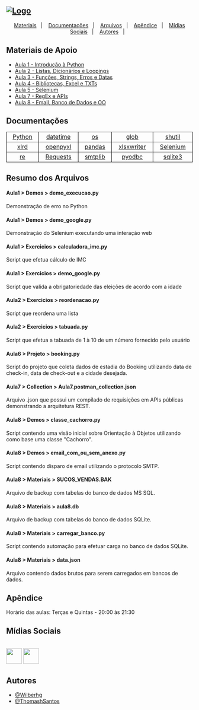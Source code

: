 ## [![Logo](https://i.imgur.com/E3mftQr.png)](https://www.python.org/)

<p align="center">
  <a href="#materiais-de-apoio">Materiais</a>&nbsp;&nbsp;&nbsp;|&nbsp;&nbsp;&nbsp;
  <a href="#documentações">Documentações</a>&nbsp;&nbsp;&nbsp;|&nbsp;&nbsp;&nbsp;
  <a href="#resumo-dos-arquivos">Arquivos</a>&nbsp;&nbsp;&nbsp;|&nbsp;&nbsp;&nbsp;
  <a href="#apêndice">Apêndice</a>&nbsp;&nbsp;&nbsp;|&nbsp;&nbsp;&nbsp;
  <a href="#mídias-sociais">Mídias Sociais</a>&nbsp;&nbsp;&nbsp;|&nbsp;&nbsp;&nbsp;
  <a href="#autores">Autores</a>&nbsp;&nbsp;&nbsp;|&nbsp;&nbsp;&nbsp;
</p>

## Materiais de Apoio

 - [Aula 1 - Introdução à Python](https://bit.ly/3mpKQ8J)
 - [Aula 2 - Listas, Dicionários e Loopings](https://bit.ly/2Zvfy7w)
 - [Aula 3 - Funções, Strings, Erros e Datas](https://bit.ly/2ZvfLrk)
 - [Aula 4 - Bibliotecas, Excel e TXTs](https://bit.ly/3CpRn8N)
 - [Aula 5 - Selenium](https://bit.ly/3BNTz8Z)
 - [Aula 7 - RegEx e APIs](https://bit.ly/3HsBZM2)
 - [Aula 8 - Email, Banco de Dados e OO](https://bit.ly/3CsyuBj)

## Documentações

<table style="border:1px solid black;width:100%;display:table">
    <tr>
        <td style="text-align:center;border:1px solid black"><a href="https://docs.python.org/pt-br/3/" target="_blank">Python</a></td>
        <td style="text-align:center;border:1px solid black"><a href="https://docs.python.org/3/library/datetime.html" target="_blank">datetime</a></td>
        <td style="text-align:center;border:1px solid black"><a href="https://docs.python.org/pt-br/3/library/os.html" target="_blank">os</a></td>
        <td style="text-align:center;border:1px solid black"><a href="https://docs.python.org/pt-br/3/library/glob.html" target="_blank">glob</a></td>
        <td style="text-align:center;border:1px solid black"><a href="https://docs.python.org/pt-br/3/library/shutil.html" target="_blank">shutil</a></td>
    </tr>
    <tr>
        <td style="text-align:center;border:1px solid black"><a href="https://xlrd.readthedocs.io/en/latest/" target="_blank">xlrd</a></td>
        <td style="text-align:center;border:1px solid black"><a href="https://openpyxl.readthedocs.io/en/stable/" target="_blank">openpyxl</a></td>
        <td style="text-align:center;border:1px solid black"><a href="https://pandas.pydata.org/docs/" target="_blank">pandas</a></td>
        <td style="text-align:center;border:1px solid black"><a href="https://xlsxwriter.readthedocs.io/" target="_blank">xlsxwriter</a></td>
        <td style="text-align:center;border:1px solid black"><a href="https://selenium-python.readthedocs.io/" target="_blank">Selenium</a></td>
    </tr>
    <tr>
        <td style="text-align:center;border:1px solid black"><a href="https://docs.python.org/pt-br/3/library/re.html" target="_blank">re</a></td>
        <td style="text-align:center;border:1px solid black"><a href="https://docs.python-requests.org/en/latest/" target="_blank">Requests</a></td>
        <td style="text-align:center;border:1px solid black"><a href="https://docs.python.org/pt-br/3/library/smtplib.html" target="_blank">smtplib</a></td>
        <td style="text-align:center;border:1px solid black"><a href="https://github.com/mkleehammer/pyodbc/wiki" target="_blank">pyodbc</a></td>
        <td style="text-align:center;border:1px solid black"><a href="https://docs.python.org/3/library/sqlite3.html" target="_blank">sqlite3</a></td>
    </tr>
</table>

## Resumo dos Arquivos

#### Aula1 > Demos > demo_execucao.py

Demonstração de erro no Python

#### Aula1 > Demos > demo_google.py

Demonstração do Selenium executando uma interação web

#### Aula1 > Exercicios > calculadora_imc.py

Script que efetua cálculo de IMC

#### Aula1 > Exercicios > demo_google.py

Script que valida a obrigatoriedade das eleições de acordo com a idade

#### Aula2 > Exercicios > reordenacao.py

Script que reordena uma lista

#### Aula2 > Exercicios > tabuada.py

Script que efetua a tabuada de 1 à 10 de um número fornecido pelo usuário

#### Aula6 > Projeto > booking.py

Script do projeto que coleta dados de estadia do Booking utilizando data de check-in, data de check-out e a cidade desejada.

#### Aula7 > Collection > Aula7.postman_collection.json

Arquivo .json que possui um compilado de requisições em APIs públicas demonstrando a arquitetura REST.

#### Aula8 > Demos > classe_cachorro.py

Script contendo uma visão inicial sobre Orientação à Objetos utilizando como base uma classe "Cachorro".

#### Aula8 > Demos > email_com_ou_sem_anexo.py

Script contendo disparo de email utilizando o protocolo SMTP.

#### Aula8 > Materiais > SUCOS_VENDAS.BAK

Arquivo de backup com tabelas do banco de dados MS SQL.

#### Aula8 > Materiais > aula8.db

Arquivo de backup com tabelas do banco de dados SQLite.

#### Aula8 > Materiais > carregar_banco.py

Script contendo automação para efetuar carga no banco de dados SQLite.

#### Aula8 > Materiais > data.json

Arquivo contendo dados brutos para serem carregados em bancos de dados.

## Apêndice

Horário das aulas: Terças e Quintas - 20:00 às 21:30

## Mídias Sociais

<br><a href="https://discord.gg/92sEPZB769"><img src="https://cdn-icons-png.flaticon.com/512/2111/2111370.png" style="width:42px;height:42px;align:middle;"></a> <a href="https://t.me/+lfjaLmRvdoUxY2Ix"><img src="https://i.imgur.com/2FjBwkh.png" style="width:42px;height:42px;align:middle;"></a>

## Autores

- [@Wilberhg](https://github.com/Wilberhg)
- [@ThomashSantos](https://github.com/ThomashSantos)
